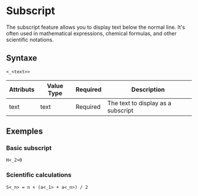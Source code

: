 # Subscript

The subscript feature allows you to display text below the normal line. It's often used in mathematical expressions, chemical formulas, and other scientific notations.

## Syntaxe

```syntaxe
<_<text>>
```

| Attributs | Value Type | Required | Description                        |
| --------- | ---------- | -------- | ---------------------------------- |
| text      | text       | Required | The text to display as a subscript |

## Exemples

### Basic subscript

```
H<_2>0
```

### Scientific calculations

```
S<_n> = n × (a<_1> + a<_n>) / 2
```
